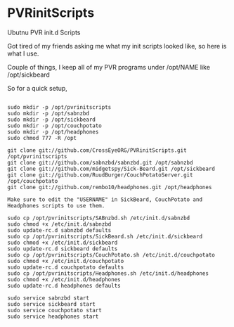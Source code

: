 PVRinitScripts
==============

Ubutnu PVR init.d Scripts

Got tired of my friends asking me what my init scripts looked like, so here is what I use.

Couple of things, I keep all of my PVR programs under /opt/NAME like /opt/sickbeard

So for a quick setup,

<code>
sudo mkdir -p /opt/pvrinitscripts
sudo mkdir -p /opt/sabnzbd
sudo mkdir -p /opt/sickbeard
sudo mkdir -p /opt/couchpotato
sudo mkdir -p /opt/headphones
sudo chmod 777 -R /opt
</code>

<code>
git clone git://github.com/CrossEyeORG/PVRinitScripts.git /opt/pvrinitscripts
git clone git://github.com/sabnzbd/sabnzbd.git /opt/sabnzbd
git clone git://github.com/midgetspy/Sick-Beard.git /opt/sickbeard
git clone git://github.com/RuudBurger/CouchPotatoServer.git /opt/couchpotato
git clone git://github.com/rembo10/headphones.git /opt/headphones
</code>

<code>
Make sure to edit the "USERNAME" in SickBeard, CouchPotato and Headphones scripts to use them.
</code>

<code>
sudo cp /opt/pvrinitscripts/SABnzbd.sh /etc/init.d/sabnzbd
sudo chmod +x /etc/init.d/sabnzbd
sudo update-rc.d sabnzbd defaults
sudo cp /opt/pvrinitscripts/SickBeard.sh /etc/init.d/sickbeard
sudo chmod +x /etc/init.d/sickbeard
sudo update-rc.d sickbeard defaults
sudo cp /opt/pvrinitscripts/CouchPotato.sh /etc/init.d/couchpotato
sudo chmod +x /etc/init.d/couchpotato
sudo update-rc.d couchpotato defaults
sudo cp /opt/pvrinitscripts/Headphones.sh /etc/init.d/headphones
sudo chmod +x /etc/init.d/headphones
sudo update-rc.d headphones defaults
</code>

<code>
sudo service sabnzbd start
sudo service sickbeard start
sudo service couchpotato start
sudo service headphones start
</code>